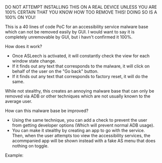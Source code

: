 DO NOT ATTEMPT INSTALLING THIS ON A REAL DEVICE UNLESS YOU ARE 100% CERTAIN THAT YOU KNOW HOW TOO REMOVE THIS!
DOING SO IS A 100% ON YOU!

This is a 40 lines of code PoC for an accessibility service malware base which can not be removed easily by GUI.
I would want to say it is completely unremovable by GUI, but i havn't confirmed it 100%.

How does it work?

* Once ASLeech is activated, it will constantly check the view for each window state change.
* If it finds out any text that corresponds to the malware, it will click on behalf of the user on the "Go back" button.
* If it finds out any text that corresponds to factory reset, it will do the same.

While not stealthy, this creates an annoying malware base that can only be removed via ADB or other techniques which are not usually known to the average user.

How can this malware base be improved?

* Using the same technique, you can add a check to prevent the user from getting developer options (Which will prevent normal ADB usage).
* You can make it stealthy by creating an app to go with the service. Then, when the user attempts too view the accessibility services, the acommpanied app will be shown instead with a fake AS menu that does nothing on toggle.

Example:

